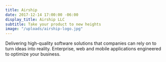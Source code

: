 ```yaml
---
title: Airship
date: 2017-12-14 17:00:00 -06:00
display_title: Airship LLC
subtitle: Take your product to new heights
image: "/uploads/airship-logo.jpg"
---
```


Delivering high-quality software solutions that companies can rely on to turn ideas into reality. Enterprise, web and mobile applications engineered to optimize your business.